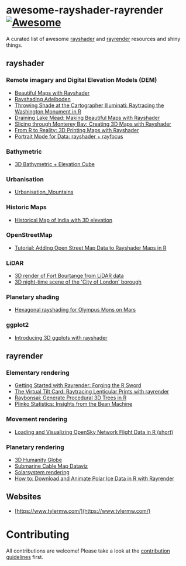 # awesome-rayshader-rayrender [![Awesome](https://cdn.rawgit.com/sindresorhus/awesome/d7305f38d29fed78fa85652e3a63e154dd8e8829/media/badge.svg)](https://github.com/sindresorhus/awesome)

A curated list of awesome [rayshader](https://github.com/tylermorganwall/rayshader) and [rayrender](https://github.com/tylermorganwall/rayrender) resources and shiny things.

## rayshader

### Remote imagary and Digital Elevation Models (DEM)

* [Beautiful Maps with Rayshader](https://www.javierorraca.com/posts/2021-09-07-rayshader/)
* [Rayshading Adelboden](https://github.com/zumbov2/rayshader-adelboden)
* [Throwing Shade at the Cartographer Illuminati: Raytracing the Washington Monument in R](https://www.tylermw.com/throwing-shade/)
* [Draining Lake Mead: Making Beautiful Maps with Rayshader](https://www.tylermw.com/making-beautiful-maps/)
* [Slicing through Monterey Bay: Creating 3D Maps with Rayshader](https://www.tylermw.com/3d-maps-with-rayshader/)
* [From R to Reality: 3D Printing Maps with Rayshader](https://www.tylermw.com/3d-printing-rayshader/)
* [Portrait Mode for Data: rayshader + rayfocus](https://www.tylermw.com/portrait-mode-data/)

### Bathymetric
* [3D Bathymetric + Elevation Cube ](https://gist.github.com/dwbapst/bc4cfeb764c2df53e53670bf6e6eb67b)

### Urbanisation 
* [Urbanisation_Mountains](https://gist.github.com/johnburnmurdoch/2fab3e26ed941cd0014970fd3ba63183)

### Historic Maps
* [Historical Map of India with 3D elevation](https://gist.github.com/tylermorganwall/cec09392cb7d3e102496e30afe5e0898)

### OpenStreetMap

* [Tutorial: Adding Open Street Map Data to Rayshader Maps in R](https://www.tylermw.com/adding-open-street-map-data-to-rayshader-maps-in-r/)

### LiDAR

* [3D render of Fort Bourtange from LiDAR data](https://gist.github.com/norwegianblueparrot/b9d5d48f2d591d78a14320bf17459cc5)
* [3D night-time scene of the 'City of London' borough](https://gist.github.com/h-a-graham/31055cdfc3a04ae2c17e07fb423dcfd7)

### Planetary shading

* [Hexagonal rayshading for Olympus Mons on Mars](https://gist.github.com/marcosci/f21c030d082a9edc2afe5bd31fb17d47)

### ggplot2
* [Introducing 3D ggplots with rayshader](https://www.tylermw.com/3d-ggplots-with-rayshader/)


## rayrender

### Elementary rendering
* [Getting Started with Rayrender: Forging the R Sword](https://www.tylermw.com/getting-started-with-rayrender/)
* [The Virtual Tilt Card: Raytracing Lenticular Prints with rayrender](https://www.tylermw.com/raytracing-lenticular-gifs/)
* [Raybonsai: Generate Procedural 3D Trees in R](https://www.tylermw.com/raybonsai-generate-procedural-3d-trees-in-r/)
* [Plinko Statistics: Insights from the Bean Machine](https://www.tylermw.com/plinko-statistics-insights-from-the-bean-machine/)

### Movement rendering
* [Loading and Visualizing OpenSky Network Flight Data in R (short)](https://www.tylermw.com/loading-and-visualizing-opensky-network-data-in-r/)

### Planetary rendering

* [3D Humanity Globe]()
* [Submarine Cable Map Dataviz](https://gist.github.com/tylermorganwall/b222fcebcac3de56a6e144d73d166322)
* [Solarsystem rendering](https://gist.github.com/marcosci/f21c030d082a9edc2afe5bd31fb17d47)
* [How to: Download and Animate Polar Ice Data in R with Rayrender](https://www.tylermw.com/polar-ice-data-in-r-with-rayrender/)

## Websites

* [https://www.tylermw.com/](https://www.tylermw.com/)

# Contributing

All contributions are welcome! Please take a look at the [contribution guidelines](https://github.com/marcosci/awesome-rayrender/blob/main/CONTRIBUTING.md) first.
